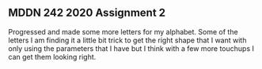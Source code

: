 ## MDDN 242 2020 Assignment 2

Progressed and made some more letters for my alphabet. Some of the letters I am finding it a little bit trick to get the right shape that I want with only using the parameters that I have but I think with a few more touchups I can get them looking right.